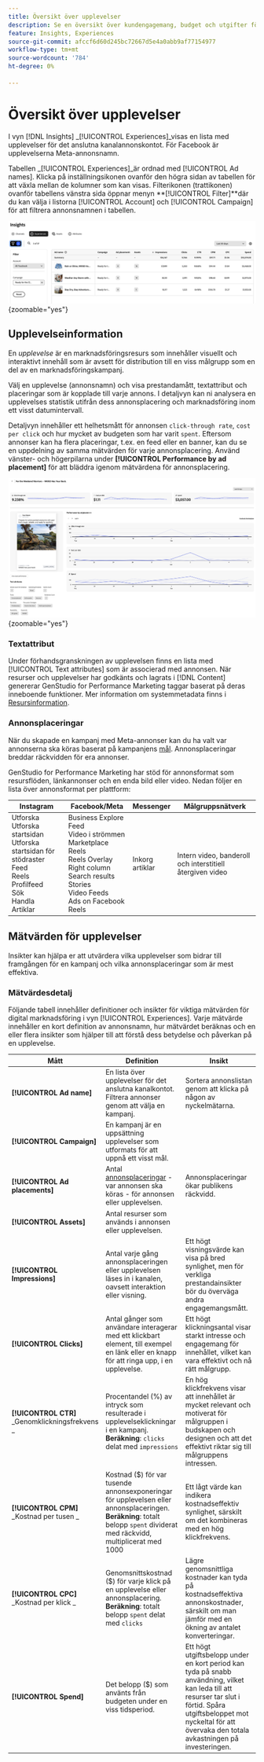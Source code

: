```yaml
---
title: Översikt över upplevelser
description: Se en översikt över kundengagemang, budget och utgifter för upplevelser och annonsplacering i Adobe GenStudio for Performance Marketing.
feature: Insights, Experiences
source-git-commit: afccf6d60d245bc72667d5e4a0abb9af77154977
workflow-type: tm+mt
source-wordcount: '784'
ht-degree: 0%

---
```


# Översikt över upplevelser

I vyn [!DNL Insights] _[!UICONTROL Experiences]_visas en lista med upplevelser för det anslutna kanalannonskontot. För Facebook är upplevelserna Meta-annonsnamn.

Tabellen _[!UICONTROL Experiences]_är ordnad med [!UICONTROL Ad names]. Klicka på inställningsikonen ovanför den högra sidan av tabellen för att växla mellan de kolumner som kan visas. Filterikonen (trattikonen) ovanför tabellens vänstra sida öppnar menyn **[!UICONTROL Filter]**där du kan välja i listorna [!UICONTROL Account] och [!UICONTROL Campaign] för att filtrera annonsnamnen i tabellen.

![Upplevelsfilter och tabell](/help/assets/insights-experiences-filter.png){zoomable="yes"}

## Upplevelseinformation

En _upplevelse_ är en marknadsföringsresurs som innehåller visuellt och interaktivt innehåll som är avsett för distribution till en viss målgrupp som en del av en marknadsföringskampanj.

Välj en upplevelse (annonsnamn) och visa prestandamått, textattribut och placeringar som är kopplade till varje annons. I detaljvyn kan ni analysera en upplevelses statistik utifrån dess annonsplacering och marknadsföring inom ett visst datumintervall.

Detaljvyn innehåller ett helhetsmått för annonsen `click-through rate`, `cost per click` och hur mycket av budgeten som har varit `spent`. Eftersom annonser kan ha flera placeringar, t.ex. en feed eller en banner, kan du se en uppdelning av samma mätvärden för varje annonsplacering. Använd vänster- och högerpilarna under **[!UICONTROL Performance by ad placement]** för att bläddra igenom mätvärdena för annonsplacering.

![Lägg till information med mått och annonsplaceringar](/help/assets/insights-experience-details.png){zoomable="yes"}

### Textattribut

Under förhandsgranskningen av upplevelsen finns en lista med [!UICONTROL Text attributes] som är associerad med annonsen. När resurser och upplevelser har godkänts och lagrats i [!DNL Content] genererar GenStudio for Performance Marketing taggar baserat på deras inneboende funktioner. Mer information om systemmetadata finns i [Resursinformation](../content/asset-details.md#system-metadata).

### Annonsplaceringar

När du skapade en kampanj med Meta-annonser kan du ha valt var annonserna ska köras baserat på kampanjens [mål](channels.md#objectives). Annonsplaceringar breddar räckvidden för era annonser.

GenStudio for Performance Marketing har stöd för annonsformat som resursflöden, länkannonser och en enda bild eller video. Nedan följer en lista över annonsformat per plattform:

| Instagram | Facebook/Meta | Messenger | Målgruppsnätverk |
| ------------ | ---------------- | ------------ | ---------------- |
| Utforska<br>Utforska startsidan<br>Utforska startsidan för stödraster<br>Feed<br>Reels<br>Profilfeed<br>Sök<br>Handla<br>Artiklar | Business Explore<br>Feed<br>Video i strömmen<br>Marketplace<br>Reels<br>Reels Overlay<br>Right column<br>Search results<br>Stories<br>Video Feeds<br>Ads on Facebook Reels | Inkorg<br>artiklar | Intern video, banderoll och interstitiell<br>återgiven video |

## Mätvärden för upplevelser

Insikter kan hjälpa er att utvärdera vilka upplevelser som bidrar till framgången för en kampanj och vilka annonsplaceringar som är mest effektiva.

<!-- For example, -->

### Mätvärdesdetalj

Följande tabell innehåller definitioner och insikter för viktiga mätvärden för digital marknadsföring i vyn [!UICONTROL Experiences]. Varje mätvärde innehåller en kort definition av annonsnamn, hur mätvärdet beräknas och en eller flera insikter som hjälper till att förstå dess betydelse och påverkan på en upplevelse.

| Mått | Definition | Insikt |
| ---------------------- | ----------------------------- | -------------------------------- |
| **[!UICONTROL Ad name]** | En lista över upplevelser för det anslutna kanalkontot. Filtrera annonser genom att välja en kampanj. | Sortera annonslistan genom att klicka på någon av nyckelmätarna. |
| **[!UICONTROL Campaign]** | En kampanj är en uppsättning upplevelser som utformats för att uppnå ett visst mål. | |
| **[!UICONTROL Ad placements]** | Antal [annonsplaceringar](#ad-placements) - var annonsen ska köras - för annonsen eller upplevelsen. | Annonsplaceringar ökar publikens räckvidd. |
| **[!UICONTROL Assets]** | Antal resurser som används i annonsen eller upplevelsen. | |
| **[!UICONTROL Impressions]** | Antal varje gång annonsplaceringen eller upplevelsen läses in i kanalen, oavsett interaktion eller visning. | Ett högt visningsvärde kan visa på bred synlighet, men för verkliga prestandainsikter bör du överväga andra engagemangsmått. |
| **[!UICONTROL Clicks]** | Antal gånger som användare interagerar med ett klickbart element, till exempel en länk eller en knapp för att ringa upp, i en upplevelse. | Ett högt klickningsantal visar starkt intresse och engagemang för innehållet, vilket kan vara effektivt och nå rätt målgrupp. |
| **[!UICONTROL CTR]**<br>_Genomklickningsfrekvens _ | Procentandel (%) av intryck som resulterade i upplevelseklickningar i en kampanj.<br>**Beräkning**: `clicks` delat med `impressions` | En hög klickfrekvens visar att innehållet är mycket relevant och motiverat för målgruppen i budskapen och designen och att det effektivt riktar sig till målgruppens intressen. |
| **[!UICONTROL CPM]**<br>_Kostnad per tusen _ | Kostnad ($) för var tusende annonsexponeringar för upplevelsen eller annonsplaceringen.<br>**Beräkning**: totalt belopp `spent` dividerat med räckvidd, multiplicerat med 1000 | Ett lågt värde kan indikera kostnadseffektiv synlighet, särskilt om det kombineras med en hög klickfrekvens. |
| **[!UICONTROL CPC]**<br>_Kostnad per klick _ | Genomsnittskostnad ($) för varje klick på en upplevelse eller annonsplacering.<br>**Beräkning**: totalt belopp `spent` delat med `clicks` | Lägre genomsnittliga kostnader kan tyda på kostnadseffektiva annonskostnader, särskilt om man jämför med en ökning av antalet konverteringar. |
| **[!UICONTROL Spend]** | Det belopp ($) som använts från budgeten under en viss tidsperiod. | Ett högt utgiftsbelopp under en kort period kan tyda på snabb användning, vilket kan leda till att resurser tar slut i förtid. Spåra utgiftsbeloppet mot nyckeltal för att övervaka den totala avkastningen på investeringen. |
